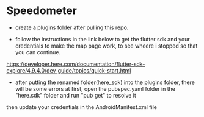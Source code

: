 # Speedometer

- create a plugins folder after pulling this repo.

- follow the instructions in the link below to get the flutter sdk and your credentials to make the map page work, to see wheere i stopped so that you can continue.

https://developer.here.com/documentation/flutter-sdk-explore/4.9.4.0/dev_guide/topics/quick-start.html

- after putting the renamed folder(here_sdk) into the plugins folder, there will be some errors at first, open the pubspec.yaml folder in the "here.sdk" folder and run "pub get" to resolve it

then update your credentials in the AndroidManifest.xml file
